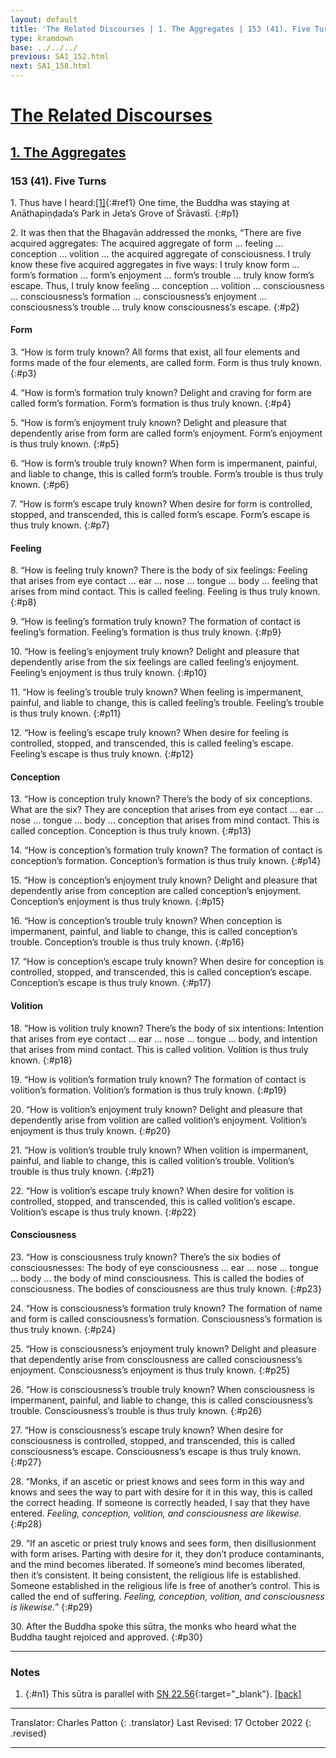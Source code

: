 ```yaml
---
layout: default
title: 'The Related Discourses | 1. The Aggregates | 153 (41). Five Turns'
type: kramdown
base: ../../../
previous: SA1_152.html
next: SA1_158.html
---
```


# [The Related Discourses](../index.html)
## [1. The Aggregates](index.html)
### 153 (41). Five Turns

1\. Thus have I heard:[\[1\]](#n1){:#ref1} One time, the Buddha was staying at Anāthapiṇḍada’s Park in Jeta’s Grove of Śrāvastī.
{:#p1}

2\. It was then that the Bhagavān addressed the monks, “There are five acquired aggregates: The acquired aggregate of form … feeling … conception … volition … the acquired aggregate of consciousness. I truly know these five acquired aggregates in five ways: I truly know form … form’s formation … form’s enjoyment … form’s trouble … truly know form’s escape. Thus, I truly know feeling … conception … volition … consciousness … consciousness’s formation … consciousness’s enjoyment … consciousness’s trouble … truly know consciousness’s escape.
{:#p2}

#### Form

3\. “How is form truly known? All forms that exist, all four elements and forms made of the four elements, are called form. Form is thus truly known.
{:#p3}

4\. “How is form’s formation truly known? Delight and craving for form are called form’s formation. Form’s formation is thus truly known.
{:#p4}

5\. “How is form’s enjoyment truly known? Delight and pleasure that dependently arise from form are called form’s enjoyment. Form’s enjoyment is thus truly known.
{:#p5}

6\. “How is form’s trouble truly known? When form is impermanent, painful, and liable to change, this is called form’s trouble. Form’s trouble is thus truly known.
{:#p6}

7\. “How is form’s escape truly known? When desire for form is controlled, stopped, and transcended, this is called form’s escape. Form’s escape is thus truly known.
{:#p7}

#### Feeling

8\. “How is feeling truly known? There is the body of six feelings: Feeling that arises from eye contact … ear … nose … tongue … body … feeling that arises from mind contact. This is called feeling. Feeling is thus truly known.
{:#p8}

9\. “How is feeling’s formation truly known? The formation of contact is feeling’s formation. Feeling’s formation is thus truly known.
{:#p9}

10\. “How is feeling’s enjoyment truly known? Delight and pleasure that dependently arise from the six feelings are called feeling’s enjoyment. Feeling’s enjoyment is thus truly known.
{:#p10}

11\. “How is feeling’s trouble truly known? When feeling is impermanent, painful, and liable to change, this is called feeling’s trouble. Feeling’s trouble is thus truly known.
{:#p11}

12\. “How is feeling’s escape truly known? When desire for feeling is controlled, stopped, and transcended, this is called feeling’s escape. Feeling’s escape is thus truly known.
{:#p12}

#### Conception

13\. “How is conception truly known? There’s the body of six conceptions. What are the six? They are conception that arises from eye contact … ear … nose … tongue … body … conception that arises from mind contact. This is called conception. Conception is thus truly known.
{:#p13}

14\. “How is conception’s formation truly known? The formation of contact is conception’s formation. Conception’s formation is thus truly known.
{:#p14}

15\. “How is conception’s enjoyment truly known? Delight and pleasure that dependently arise from conception are called conception’s enjoyment. Conception’s enjoyment is thus truly known.
{:#p15}

16\. “How is conception’s trouble truly known? When conception is impermanent, painful, and liable to change, this is called conception’s trouble. Conception’s trouble is thus truly known.
{:#p16}

17\. “How is conception’s escape truly known? When desire for conception is controlled, stopped, and transcended, this is called conception’s escape. Conception’s escape is thus truly known.
{:#p17}

#### Volition

18\. “How is volition truly known? There’s the body of six intentions: Intention that arises from eye contact … ear … nose … tongue … body, and intention that arises from mind contact. This is called volition. Volition is thus truly known.
{:#p18}

19\. “How is volition’s formation truly known? The formation of contact is volition’s formation. Volition’s formation is thus truly known.
{:#p19}

20\. “How is volition’s enjoyment truly known? Delight and pleasure that dependently arise from volition are called volition’s enjoyment. Volition’s enjoyment is thus truly known.
{:#p20}

21\. “How is volition’s trouble truly known? When volition is impermanent, painful, and liable to change, this is called volition’s trouble. Volition’s trouble is thus truly known.
{:#p21}

22\. “How is volition’s escape truly known? When desire for volition is controlled, stopped, and transcended, this is called volition’s escape. Volition’s escape is thus truly known.
{:#p22}

#### Consciousness

23\. “How is consciousness truly known? There’s the six bodies of consciousnesses: The body of eye consciousness … ear … nose … tongue … body … the body of mind consciousness. This is called the bodies of consciousness. The bodies of consciousness are thus truly known.
{:#p23}

24\. “How is consciousness’s formation truly known? The formation of name and form is called consciousness’s formation. Consciousness’s formation is thus truly known.
{:#p24}

25\. “How is consciousness’s enjoyment truly known? Delight and pleasure that dependently arise from consciousness are called consciousness’s enjoyment. Consciousness’s enjoyment is thus truly known.
{:#p25}

26\. “How is consciousness’s trouble truly known? When consciousness is impermanent, painful, and liable to change, this is called consciousness’s trouble. Consciousness’s trouble is thus truly known.
{:#p26}

27\. “How is consciousness’s escape truly known? When desire for consciousness is controlled, stopped, and transcended, this is called consciousness’s escape. Consciousness’s escape is thus truly known.
{:#p27}

28\. “Monks, if an ascetic or priest knows and sees form in this way and knows and sees the way to part with desire for it in this way, this is called the correct heading. If someone is correctly headed, I say that they have entered. <em>Feeling, conception, volition, and consciousness are likewise.</em>
{:#p28}

29\. “If an ascetic or priest truly knows and sees form, then disillusionment with form arises. Parting with desire for it, they don’t produce contaminants, and the mind becomes liberated. If someone’s mind becomes liberated, then it’s consistent. It being consistent, the religious life is established. Someone established in the religious life is free of another’s control. This is called the end of suffering. <em>Feeling, conception, volition, and consciousness is likewise.</em>”
{:#p29}

30\. After the Buddha spoke this sūtra, the monks who heard what the Buddha taught rejoiced and approved.
{:#p30}

---

### Notes

1. {:#n1} This sūtra is parallel with [SN 22.56](https://suttacentral.net/sn22.56){:target="_blank"}. [\[back\]](#ref1)

---

Translator: Charles Patton
{: .translator}
Last Revised: 17 October 2022
{: .revised}

---